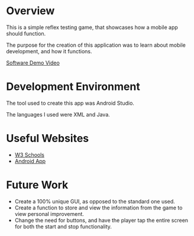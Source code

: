 # Overview
This is a simple reflex testing game, that showcases how a mobile app should function.

The purpose for the creation of this application was to learn about mobile development, 
and how it functions.

[Software Demo Video](https://youtu.be/7k7-eWBJXsM)

# Development Environment

The tool used to create this app was Android Studio.

The languages I used were XML and Java.

# Useful Websites
* [W3 Schools](https://www.w3schools.com/)
* [Android App](https://developer.android.com/training/basics/firstapp)

# Future Work
* Create a 100% unique GUI, as opposed to the standard one used.
* Create a function to store and view the information from the game to view personal improvement.
* Change the need for buttons, and have the player tap the entire screen for both the start and stop functionality.